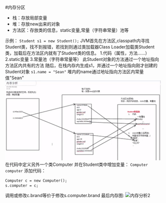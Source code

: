 #内存分区
- 栈：存放局部变量
- 堆：存放new出来的对象
- 方法区：存放类的信息，static变量,常量（字符串常量）池等

示例：
`Student s1 = new Student();`
JVM首先在方法区,classpath内寻找Student类，找不到报错，若找到则通过类加载器Class Loader加载类Student类，加载后在方法区内就有了Student类的信息。
1.代码（属性，方法……）
2.static变量
3.常量池（字符串常量等）
此Student对象的方法通过一个地址指向方法区内共有的方法
随后，在栈内存内生成s1，并通过一个地址指向刚才创建的Student对象
`s1.name = "Sean"`
堆内的name通过地址指向方法区内常量值"Sean"
![内存分析1](/assets/Java内存分析.PNG)
在代码中定义另外一个类Computer
并在Student类中增加变量：
```Computer computer```
添加代码：
```
Computer c = new Computer(); 
s.computer = c;
```
调用或修改c.brand等价于修改s.computer.brand
最后内存图:
![内存分析2](/assets/内存分析2.PNG)